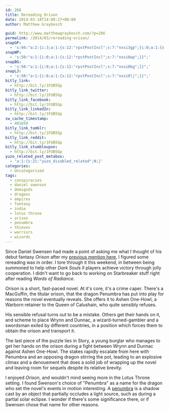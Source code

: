 ```yaml
---
id: 266
title: Rereading Orison
date: 2014-03-18T14:09:27+00:00
author: Matthew Graybosch

guid: http://www.matthewgraybosch.com/?p=266
permalink: /2014/03/rereading-orison/
snapGP:
  - 's:94:"a:2:{i:3;a:1:{s:12:"rpstPostIncl";s:7:"nxsi3gp";}i:0;a:1:{s:12:"rpstPostIncl";s:7:"nxsi0gp";}}";'
snapWP:
  - 's:50:"a:1:{i:0;a:1:{s:12:"rpstPostIncl";s:7:"nxsi0wp";}}";'
snapBG:
  - 's:50:"a:1:{i:0;a:1:{s:12:"rpstPostIncl";s:7:"nxsi0bg";}}";'
snapLJ:
  - 's:50:"a:1:{i:0;a:1:{s:12:"rpstPostIncl";s:7:"nxsi0lj";}}";'
bitly_link:
  - http://bit.ly/1FUB5Gp
bitly_link_twitter:
  - http://bit.ly/1FUB5Gp
bitly_link_facebook:
  - http://bit.ly/1FUB5Gp
bitly_link_linkedIn:
  - http://bit.ly/1FUB5Gp
sw_cache_timestamp:
  - 401650
bitly_link_tumblr:
  - http://bit.ly/1FUB5Gp
bitly_link_reddit:
  - http://bit.ly/1FUB5Gp
bitly_link_stumbleupon:
  - http://bit.ly/1FUB5Gp
yuzo_related_post_metabox:
  - 'a:1:{s:21:"yuzo_disabled_related";N;}'
categories:
  - Uncategorized
tags:
  - conspiracies
  - daniel swenson
  - demigods
  - dragons
  - empires
  - fantasy
  - indie
  - lotus throne
  - orison
  - penumbra
  - thieves
  - warriors
  - wizards
---
```

Since Daniel Swensen had made a point of asking me what I thought of his debut fantasy _Orison_ after my [previous mention here](http://www.matthewgraybosch.com/2014/03/04/daniel-swensen-orison/ "Daniel Swensen: Orison"), I figured some rereading was in order. I tore through it this weekend, in between being summoned to help other _Dark Souls II_ players achieve victory through jolly cooperation. I didn't want to go back to working on Starbreaker stuff right after reading _Words of Radiance_.

_Orison_ is a short, fast-paced novel. At it's core, it's a crime caper. There's a MacGuffin, the titular orison, that the dragon Penumbra has put into play for reasons the novel eventually reveals. She offers it to Ashen One-Howl, a Warborn retainer to the Queen of Calushain, who quite sensibly refuses.

His sensible refusal turns out to be a mistake. Others get their hands on it, and scheme to place Wrynn and Dunnac, a wizard-turned-gambler and a swordsman exiled by different countries, in a position which forces them to obtain the orison and transport it.

The last piece of the puzzle lies in Story, a young burglar who manages to get her hands on the orison during a fight between Wrynn and Dunnac against Ashen One-Howl. The stakes rapidly escalate from here with Penumbra and an opposing dragon stirring the pot, leading to an explosive climax and a denouement that does a solid job of wrapping up the novel and leaving room for sequels despite its relative brevity.

I enjoyed _Orison_, and wouldn't mind seeing more in the Lotus Throne setting. I found Swenson's choice of "Penumbra" as a name for the dragon who set the novel's events in motion interesting. A <a title="Wikipedia: Umbra" href="http://en.wikipedia.org/wiki/Umbra" target="_blank">penumbra</a> is a shadow cast by an object that partially occludes a light source, such as during a partial solar eclipse. I wonder if there's some significance there, or if Swensen chose that name for other reasons.